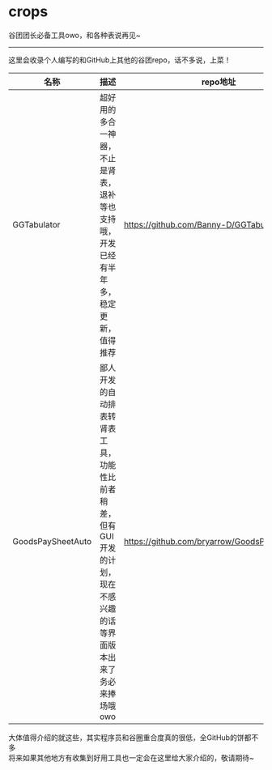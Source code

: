# crops
谷团团长必备工具owo，和各种表说再见~

---

这里会收录个人编写的和GitHub上其他的谷团repo，话不多说，上菜！

|名称              |描述                                                                                                       |repo地址                                     |
|------------------|-----------------------------------------------------------------------------------------------------------|---------------------------------------------|
|GGTabulator       |超好用的多合一神器，不止是肾表，退补等也支持哦，开发已经有半年多，稳定更新，值得推荐                            |https://github.com/Banny-D/GGTabulator       |
|GoodsPaySheetAuto |鄙人开发的自动排表转肾表工具，功能性比前者稍差，但有GUI开发的计划，现在不感兴趣的话等界面版本出来了务必来捧场哦owo|https://github.com/bryarrow/GoodsPaySheetAuto|

大体值得介绍的就这些，其实程序员和谷圈重合度真的很低，全GitHub的饼都不多  
将来如果其他地方有收集到好用工具也一定会在这里给大家介绍的，敬请期待~
